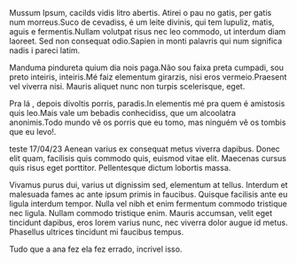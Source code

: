 Mussum Ipsum, cacilds vidis litro abertis. Atirei o pau no gatis, per gatis num morreus.Suco de cevadiss, é um leite divinis, qui tem lupuliz, matis, aguis e fermentis.Nullam volutpat risus nec leo commodo, ut interdum diam laoreet. Sed non consequat odio.Sapien in monti palavris qui num significa nadis i pareci latim.

Manduma pindureta quium dia nois paga.Não sou faixa preta cumpadi, sou preto inteiris, inteiris.Mé faiz elementum girarzis, nisi eros vermeio.Praesent vel viverra nisi. Mauris aliquet nunc non turpis scelerisque, eget.

Pra lá , depois divoltis porris, paradis.In elementis mé pra quem é amistosis quis leo.Mais vale um bebadis conhecidiss, que um alcoolatra anonimis.Todo mundo vê os porris que eu tomo, mas ninguém vê os tombis que eu levo!.

teste 17/04/23  Aenean varius ex consequat metus viverra dapibus. Donec elit quam, facilisis quis commodo quis, euismod vitae elit. Maecenas cursus quis risus eget porttitor. Pellentesque dictum lobortis massa. 

Vivamus purus dui, varius ut dignissim sed, elementum at tellus. Interdum et malesuada fames ac ante ipsum primis in faucibus. Quisque facilisis ante eu ligula interdum tempor. Nulla vel nibh et enim fermentum commodo tristique nec ligula. Nullam commodo tristique enim. Mauris accumsan, velit eget tincidunt dapibus, eros lorem varius nunc, nec viverra dolor augue id metus. Phasellus ultrices tincidunt mi faucibus tempus.

Tudo que a ana fez ela fez errado, incrivel isso.